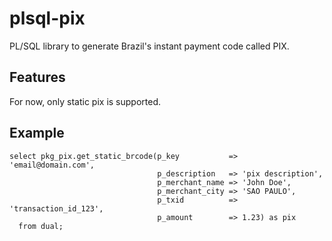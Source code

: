 # plsql-pix

PL/SQL library to generate Brazil's instant payment code called PIX.

## Features

For now, only static pix is supported.

## Example

    select pkg_pix.get_static_brcode(p_key           => 'email@domain.com',
                                     p_description   => 'pix description',
                                     p_merchant_name => 'John Doe',
                                     p_merchant_city => 'SAO PAULO',
                                     p_txid          => 'transaction_id_123',
                                     p_amount        => 1.23) as pix
      from dual;
